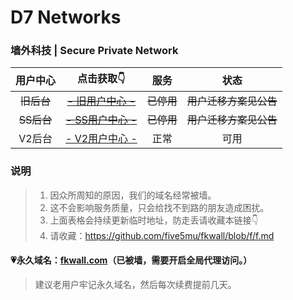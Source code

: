 # D7 Networks

### 墙外科技 | Secure Private Network

| 用户中心 | 点击获取👇 | 服务 | 状态 |
| :----: | :----: | :----: | :----: |
| ~~旧后台~~ | ~~[- 旧用户中心 -](http://old.d7fly.xyz)~~ | ~~已停用~~ | ~~用户迁移方案见公告~~ |
| ~~SS后台~~ | ~~[- SS用户中心 -](http://new.d7fly.xyz)~~ | ~~已停用~~ | ~~用户迁移方案见公告~~ |
| V2后台 | [- V2用户中心 -](http://v2.d7fly.xyz) | 正常 | 可用 |

### 说明

> 1. 因众所周知的原因，我们的域名经常被墙。
> 2. 这不会影响服务质量，只会给找不到路的朋友造成困扰。
> 3. 上面表格会持续更新临时地址，防走丢请收藏本链接👇
> 4. 请收藏：https://github.com/five5mu/fkwall/blob/f/f.md

#### 💗永久域名：[fkwall.com](http://fkwall.com)（已被墙，需要开启全局代理访问。）

> 建议老用户牢记永久域名，然后每次续费提前几天。
